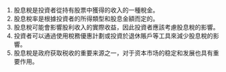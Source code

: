 

1. 股息稅是投資者從持有股票中獲得的收入的一種稅金。
2. 股息稅率是根據投資者的所得類型和股息金額而定的。
3. 股息稅可能會影響股利收入的實際收益，因此投資者應該考慮股息稅的影響。
4. 投資者可以通過使用稅務優惠計劃或投資於退休賬戶等工具來減少股息稅的影響。
5. 股息稅是政府获取税收的重要来源之一，对于资本市场的稳定和发展也具有重要作用。
